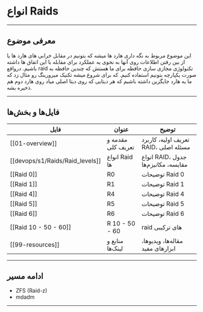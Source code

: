 #  انواع Raids

---
##  معرفی موضوع

این موضوع مربوط به نگه داری هارد ها میشه که بتونیم در مقابل خرابی های هارد ها یا از بین رفتن اطلاعات روی آنها به نحوی یه عملکرد برای مقابله با این اتفاق ها داشته باشیم. درواقع raid تکنولوژی مجازی سازی حافظه برای ما هستش که چندین حافظه به صورت یکپارچه بتونیم استفاده کنیم. که برای شروع میشه تکنیک میرورینگ رو مثال زد که ما یه هارد جایگزین داشته باشیم که هر دیتایی که روی دیتا اصلی میاد روی هارد دوم هم ذخیره بشه.

---

##  فایل‌ها و بخش‌ها

| فایل                            | عنوان             | توضیح                                |
| ------------------------------- | ----------------- | ------------------------------------ |
| [[01-overview]]                 | مقدمه و تعریف کلی | تعریف اولیه، کاربرد RAID، مسئله اصلی |
| [[devops/s1/Raids/Raid_levels]] | انواع Raid ها     | انواع RAID، جدول مقایسه، مکانیزم‌ها  |
| [[Raid 0]]                      | R0                | توضیحات Raid 0                       |
| [[Raid 1]]                      | R1                | توضیحات Raid 1                       |
| [[Raid 4]]                      | R4                | توضیحات Raid 4                       |
| [[Raid 5]]                      | R5                | توضیحات Raid 5                       |
| [[Raid 6]]                      | R6                | توضیحات Raid 6                       |
| [[Raid 10 - 50 - 60]]           | R 10 - 50 - 60    | raid های  ترکیبی                     |
| [[99-resources]]                | منابع و لینک‌ها   | مقاله‌ها، ویدیوها، ابزارهای مفید     |

---
##  ادامه مسیر

- ZFS (Raid-z)
- mdadm
---

